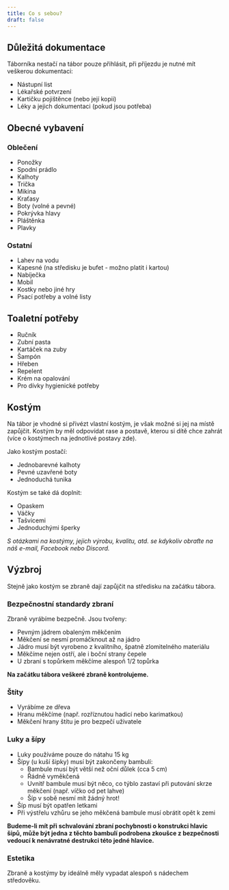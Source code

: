 ```yaml
---
title: Co s sebou?
draft: false
---
```

## Důležitá dokumentace

Táborníka nestačí na tábor pouze přihlásit, při příjezdu je nutné mít veškerou dokumentaci:

- Nástupní list
- Lékařské potvrzení
- Kartičku pojištěnce (nebo její kopii)
- Léky a jejich dokumentaci (pokud jsou potřeba)

## Obecné vybavení

### Oblečení
- Ponožky
- Spodní prádlo
- Kalhoty
- Trička
- Mikina
- Kraťasy
- Boty (volné a pevné)
- Pokrývka hlavy
- Pláštěnka
- Plavky

### Ostatní
- Lahev na vodu
- Kapesné (na středisku je bufet - možno platit i kartou)
- Nabíječka
- Mobil
- Kostky nebo jiné hry
- Psací potřeby a volné listy

## Toaletní potřeby

- Ručník
- Zubní pasta
- Kartáček na zuby
- Šampón
- Hřeben
- Repelent
- Krém na opalování
- Pro dívky hygienické potřeby

## Kostým

Na tábor je vhodné si přivézt vlastní kostým, je však možné si jej na místě zapůjčit. Kostým by měl odpovídat rase a postavě, kterou si dítě chce zahrát (více o kostýmech na jednotlivé postavy zde).

Jako kostým postačí:
- Jednobarevné kalhoty
- Pevné uzavřené boty
- Jednoduchá tunika

Kostým se také dá doplnit:
- Opaskem
- Váčky
- Tašvicemi
- Jednoduchými šperky

*S otázkami na kostýmy, jejich výrobu, kvalitu, atd. se kdykoliv obraťte na náš e-mail, Facebook nebo Discord.*

## Výzbroj

Stejně jako kostým se zbraně dají zapůjčit na středisku na začátku tábora.

### Bezpečnostní standardy zbraní

Zbraně vyrábíme bezpečně. Jsou tvořeny:
- Pevným jádrem obaleným měkčením
- Měkčení se nesmí promáčknout až na jádro
- Jádro musí být vyrobeno z kvalitního, špatně zlomitelného materiálu
- Měkčíme nejen ostří, ale i boční strany čepele
- U zbraní s topůrkem měkčíme alespoň 1/2 topůrka

**Na začátku tábora veškeré zbraně kontrolujeme.**

### Štíty

- Vyrábíme ze dřeva
- Hranu měkčíme (např. rozříznutou hadicí nebo karimatkou)
- Měkčení hrany štítu je pro bezpečí uživatele

### Luky a šípy

- Luky používáme pouze do nátahu 15 kg
- Šípy (u kuší šipky) musí být zakončeny bambulí:
  - Bambule musí být větší než oční důlek (cca 5 cm)
  - Řádně vyměkčená
  - Uvnitř bambule musí být něco, co týblo zastaví při putování skrze měkčení (např. víčko od pet lahve)
  - Šíp v sobě nesmí mít žádný hrot!
- Šíp musí být opatřen letkami
- Při výstřelu vzhůru se jeho měkčená bambule musí obrátit opět k zemi

**Budeme-li mít při schvalování zbraní pochybnosti o konstrukci hlavic šípů, může být jedna z těchto bambulí podrobena zkoušce z bezpečnosti vedoucí k nenávratné destrukci této jedné hlavice.**

### Estetika

Zbraně a kostýmy by ideálně měly vypadat alespoň s nádechem středověku.
